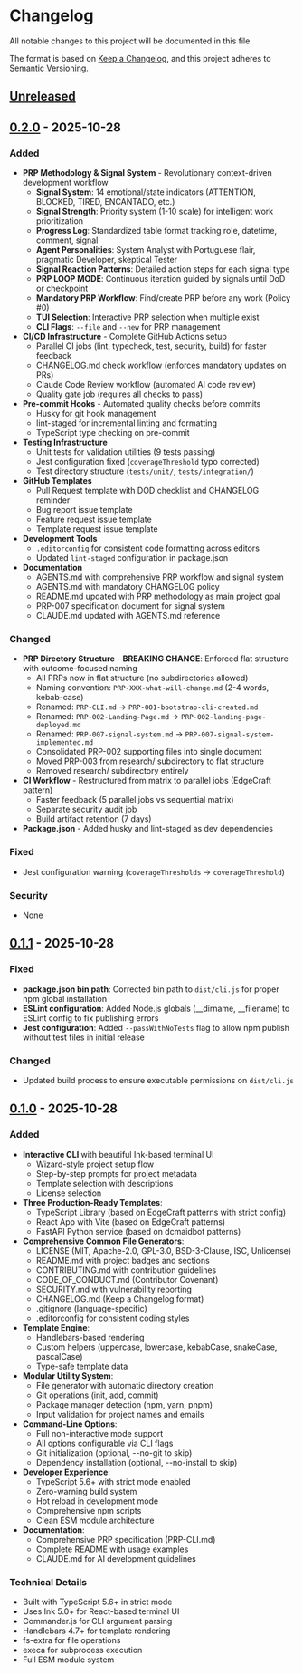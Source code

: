 # Changelog

All notable changes to this project will be documented in this file.

The format is based on [Keep a Changelog](https://keepachangelog.com/en/1.1.0/),
and this project adheres to [Semantic Versioning](https://semver.org/spec/v2.0.0.html).

## [Unreleased]

## [0.2.0] - 2025-10-28

### Added
- **PRP Methodology & Signal System** - Revolutionary context-driven development workflow
  - **Signal System**: 14 emotional/state indicators (ATTENTION, BLOCKED, TIRED, ENCANTADO, etc.)
  - **Signal Strength**: Priority system (1-10 scale) for intelligent work prioritization
  - **Progress Log**: Standardized table format tracking role, datetime, comment, signal
  - **Agent Personalities**: System Analyst with Portuguese flair, pragmatic Developer, skeptical Tester
  - **Signal Reaction Patterns**: Detailed action steps for each signal type
  - **PRP LOOP MODE**: Continuous iteration guided by signals until DoD or checkpoint
  - **Mandatory PRP Workflow**: Find/create PRP before any work (Policy #0)
  - **TUI Selection**: Interactive PRP selection when multiple exist
  - **CLI Flags**: `--file` and `--new` for PRP management
- **CI/CD Infrastructure** - Complete GitHub Actions setup
  - Parallel CI jobs (lint, typecheck, test, security, build) for faster feedback
  - CHANGELOG.md check workflow (enforces mandatory updates on PRs)
  - Claude Code Review workflow (automated AI code review)
  - Quality gate job (requires all checks to pass)
- **Pre-commit Hooks** - Automated quality checks before commits
  - Husky for git hook management
  - lint-staged for incremental linting and formatting
  - TypeScript type checking on pre-commit
- **Testing Infrastructure**
  - Unit tests for validation utilities (9 tests passing)
  - Jest configuration fixed (`coverageThreshold` typo corrected)
  - Test directory structure (`tests/unit/`, `tests/integration/`)
- **GitHub Templates**
  - Pull Request template with DOD checklist and CHANGELOG reminder
  - Bug report issue template
  - Feature request issue template
  - Template request issue template
- **Development Tools**
  - `.editorconfig` for consistent code formatting across editors
  - Updated `lint-staged` configuration in package.json
- **Documentation**
  - AGENTS.md with comprehensive PRP workflow and signal system
  - AGENTS.md with mandatory CHANGELOG policy
  - README.md updated with PRP methodology as main project goal
  - PRP-007 specification document for signal system
  - CLAUDE.md updated with AGENTS.md reference

### Changed
- **PRP Directory Structure** - **BREAKING CHANGE**: Enforced flat structure with outcome-focused naming
  - All PRPs now in flat structure (no subdirectories allowed)
  - Naming convention: `PRP-XXX-what-will-change.md` (2-4 words, kebab-case)
  - Renamed: `PRP-CLI.md` → `PRP-001-bootstrap-cli-created.md`
  - Renamed: `PRP-002-Landing-Page.md` → `PRP-002-landing-page-deployed.md`
  - Renamed: `PRP-007-signal-system.md` → `PRP-007-signal-system-implemented.md`
  - Consolidated PRP-002 supporting files into single document
  - Moved PRP-003 from research/ subdirectory to flat structure
  - Removed research/ subdirectory entirely
- **CI Workflow** - Restructured from matrix to parallel jobs (EdgeCraft pattern)
  - Faster feedback (5 parallel jobs vs sequential matrix)
  - Separate security audit job
  - Build artifact retention (7 days)
- **Package.json** - Added husky and lint-staged as dev dependencies

### Fixed
- Jest configuration warning (`coverageThresholds` → `coverageThreshold`)

### Security
- None

## [0.1.1] - 2025-10-28

### Fixed
- **package.json bin path**: Corrected bin path to `dist/cli.js` for proper npm global installation
- **ESLint configuration**: Added Node.js globals (\_\_dirname, \_\_filename) to ESLint config to fix publishing errors
- **Jest configuration**: Added `--passWithNoTests` flag to allow npm publish without test files in initial release

### Changed
- Updated build process to ensure executable permissions on `dist/cli.js`

## [0.1.0] - 2025-10-28

### Added
- **Interactive CLI** with beautiful Ink-based terminal UI
  - Wizard-style project setup flow
  - Step-by-step prompts for project metadata
  - Template selection with descriptions
  - License selection
- **Three Production-Ready Templates**:
  - TypeScript Library (based on EdgeCraft patterns with strict config)
  - React App with Vite (based on EdgeCraft patterns)
  - FastAPI Python service (based on dcmaidbot patterns)
- **Comprehensive Common File Generators**:
  - LICENSE (MIT, Apache-2.0, GPL-3.0, BSD-3-Clause, ISC, Unlicense)
  - README.md with project badges and sections
  - CONTRIBUTING.md with contribution guidelines
  - CODE_OF_CONDUCT.md (Contributor Covenant)
  - SECURITY.md with vulnerability reporting
  - CHANGELOG.md (Keep a Changelog format)
  - .gitignore (language-specific)
  - .editorconfig for consistent coding styles
- **Template Engine**:
  - Handlebars-based rendering
  - Custom helpers (uppercase, lowercase, kebabCase, snakeCase, pascalCase)
  - Type-safe template data
- **Modular Utility System**:
  - File generator with automatic directory creation
  - Git operations (init, add, commit)
  - Package manager detection (npm, yarn, pnpm)
  - Input validation for project names and emails
- **Command-Line Options**:
  - Full non-interactive mode support
  - All options configurable via CLI flags
  - Git initialization (optional, --no-git to skip)
  - Dependency installation (optional, --no-install to skip)
- **Developer Experience**:
  - TypeScript 5.6+ with strict mode enabled
  - Zero-warning build system
  - Hot reload in development mode
  - Comprehensive npm scripts
  - Clean ESM module architecture
- **Documentation**:
  - Comprehensive PRP specification (PRP-CLI.md)
  - Complete README with usage examples
  - CLAUDE.md for AI development guidelines

### Technical Details
- Built with TypeScript 5.6+ in strict mode
- Uses Ink 5.0+ for React-based terminal UI
- Commander.js for CLI argument parsing
- Handlebars 4.7+ for template rendering
- fs-extra for file operations
- execa for subprocess execution
- Full ESM module system

[Unreleased]: https://github.com/dcversus/prp/compare/v0.2.0...HEAD
[0.2.0]: https://github.com/dcversus/prp/compare/v0.1.1...v0.2.0
[0.1.1]: https://github.com/dcversus/prp/compare/v0.1.0...v0.1.1
[0.1.0]: https://github.com/dcversus/prp/releases/tag/v0.1.0
